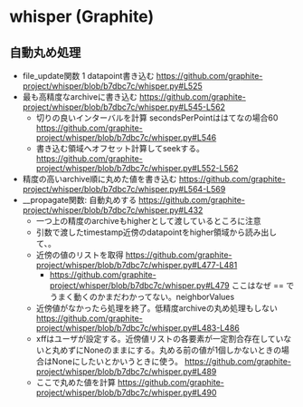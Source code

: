whisper (Graphite)
==================

## 自動丸め処理

- file_update関数 1 datapoint書き込む https://github.com/graphite-project/whisper/blob/b7dbc7c/whisper.py#L525
- 最も高精度なarchiveに書き込む https://github.com/graphite-project/whisper/blob/b7dbc7c/whisper.py#L545-L562
  - 切りの良いインターバルを計算 secondsPerPointははてなの場合60 https://github.com/graphite-project/whisper/blob/b7dbc7c/whisper.py#L546
  - 書き込む領域へオフセット計算してseekする。 https://github.com/graphite-project/whisper/blob/b7dbc7c/whisper.py#L552-L562
- 精度の高いarchive順に丸めた値を書き込む https://github.com/graphite-project/whisper/blob/b7dbc7c/whisper.py#L564-L569
- __propagate関数: 自動丸めする https://github.com/graphite-project/whisper/blob/b7dbc7c/whisper.py#L432
  - 一つ上の精度のarchiveもhigherとして渡しているところに注意
  - 引数で渡したtimestamp近傍のdatapointをhigher領域から読み出して、。
  - 近傍の値のリストを取得 https://github.com/graphite-project/whisper/blob/b7dbc7c/whisper.py#L477-L481
    - https://github.com/graphite-project/whisper/blob/b7dbc7c/whisper.py#L479 ここはなぜ == でうまく動くのかまだわかってない。neighborValues
  - 近傍値がなかったら処理を終了。低精度archiveの丸め処理もしない https://github.com/graphite-project/whisper/blob/b7dbc7c/whisper.py#L483-L486
  - xffはユーザが設定する。近傍値リストの各要素が一定割合存在していないと丸めずにNoneのままにする。丸める前の値が1個しかないときの場合はNoneにしたいとかいうときに使う。 https://github.com/graphite-project/whisper/blob/b7dbc7c/whisper.py#L489
  - ここで丸めた値を計算 https://github.com/graphite-project/whisper/blob/b7dbc7c/whisper.py#L490

